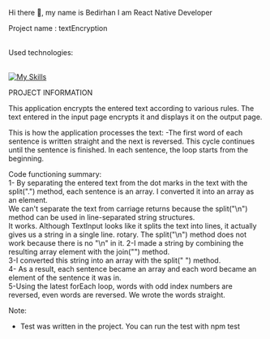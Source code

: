 Hi there 👋, my name is Bedirhan
I am React Native Developer

Project name :  textEncryption 


<br>
Used technologies:
<br>
<br>

[![My Skills](https://skills.thijs.gg/icons?i=git,css,js,react)]()

PROJECT INFORMATION

This application encrypts the entered text according to various rules. The text entered in the input page
encrypts it and displays it on the output page.
 
 This is how the application processes the text:
-The first word of each sentence is written straight and the next is reversed. This cycle continues until the sentence is finished.
In each sentence, the loop starts from the beginning.

Code functioning summary: <br>
1- By separating the entered text from the dot marks in the text with the split(".") method, each sentence is an array.
I converted it into an array as an element. <br>
 We can't separate the text from carriage returns because the split("\n") method can be used in line-separated string structures.<br>
It works. Although TextInput looks like it splits the text into lines, it actually gives us a string in a single line.
rotary. The split("\n") method does not work because there is no "\n" in it.
2-I made a string by combining the resulting array element with the join("") method.<br>
3-I converted this string into an array with the split(" ") method.<br>
4- As a result, each sentence became an array and each word became an element of the sentence it was in.<br>
5-Using the latest forEach loop, words with odd index numbers are reversed, even words are reversed.
We wrote the words straight.

Note:
- Test was written in the project. You can run the test with npm test

